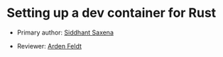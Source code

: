 # Setting up a dev container for Rust

* Primary author: [Siddhant Saxena](https://github.com/sisaxena42)

* Reviewer: [Arden Feldt](https://github.com/Arden-Feldt)